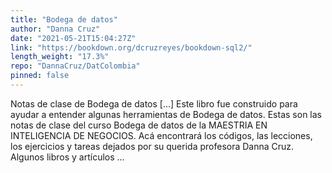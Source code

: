 ```yaml
---
title: "Bodega de datos"
author: "Danna Cruz"
date: "2021-05-21T15:04:27Z"
link: "https://bookdown.org/dcruzreyes/bookdown-sql2/"
length_weight: "17.3%"
repo: "DannaCruz/DatColombia"
pinned: false
---
```


Notas de clase de Bodega de datos [...] Este libro fue construido para ayudar a entender algunas herramientas de Bodega de datos. Estas son las notas de clase del curso Bodega de datos de la MAESTRIA EN INTELIGENCIA DE NEGOCIOS. Acá encontrará los códigos, las lecciones, los ejercicios y tareas dejados por su querida profesora Danna Cruz. Algunos libros y artículos ...
